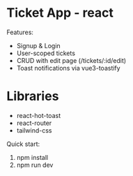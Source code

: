 # Ticket App - react

Features:

- Signup & Login
- User-scoped tickets
- CRUD with edit page (/tickets/:id/edit)
- Toast notifications via vue3-toastify

# Libraries

- react-hot-toast
- react-router
- tailwind-css

Quick start:

1. npm install
2. npm run dev
